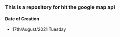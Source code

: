 ### This is a repository for hit the google map api

#### Date of Creation

- 17th/August/2021 Tuesday
